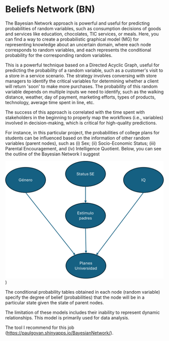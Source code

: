 # Beliefs Network (BN)

The Bayesian Network approach is powerful and useful for predicting probabilities of random variables, such as consumption decisions of goods and services like education, chocolates, TIC services, or meals. Here, you can find a way to create a probabilistic graphical model (MG) for representing knowledge about an uncertain domain, where each node corresponds to random variables, and each represents the conditional probability for the corresponding random variables.

This is a powerful technique based on a Directed Acyclic Graph, useful for predicting the probability of a random variable, such as a customer's visit to a store in a service scenario. The strategy involves conversing with store managers to identify the critical variables for determining whether a client will return 'soon' to make more purchases. The probability of this random variable depends on multiple inputs we need to identify, such as the walking distance, weather, day of payment, marketing efforts, types of products, technology, average time spent in line, etc.

The success of this approach is correlated with the time spent with stakeholders in the beginning to properly map the workflows (i.e., variables) involved in decision-making, which is critical for high-quality predictions.

For instance, in this particular project, the probabilities of college plans for students can be influenced based on the information of other random variables (parent nodes), such as (i) Sex; (ii) Socio-Economic Status; (iii) Parental Encouragement, and (iv) Intelligence Quotient. Below, you can see the outline of the Bayesian Network I suggest

![BN](https://github.com/RodGuarneros/belief_network_bayesian_network/blob/main/Picture1.png))

The conditional probability tables obtained in each node (random variable) specify the degree of belief (probabilities) that the node will be in a particular state given the state of parent nodes.

The limitation of these models includes their inability to represent dynamic relationships. This model is primarily used for data analysis.

The tool I recommend for this job (https://paulgovan.shinyapps.io/BayesianNetwork/).
